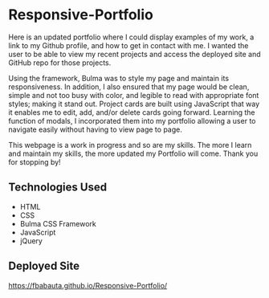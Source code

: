 # Responsive-Portfolio

Here is an updated portfolio where I could display examples of my work, a link to my Github profile, and how to get in contact with me.
I wanted the user to be able to view my recent projects and access the deployed site and GitHub repo for those projects.

Using the framework, Bulma was to style my page and maintain its responsiveness. In addition, I also ensured that my page would be clean, simple and not too busy with color, and legible to read with appropriate font styles; making it stand out. Project cards are built using JavaScript that way it enables me to edit, add, and/or delete cards going forward. Learning the function of modals, I incorporated them into my portfolio allowing a user to navigate easily without having to view page to page. 

This webpage is a work in progress and so are my skills. The more I learn and maintain my skills, the more updated my Portfolio will come. Thank you for stopping by!

## Technologies Used
* HTML
* CSS
* Bulma CSS Framework
* JavaScript
* jQuery

## Deployed Site
https://fbabauta.github.io/Responsive-Portfolio/